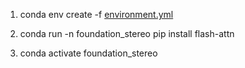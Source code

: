 1. conda env create -f [environment.yml](https://github.com/NVlabs/FoundationStereo/blob/master/environment.yml)

2. conda run -n foundation_stereo pip install flash-attn

3. conda activate foundation_stereo
